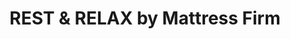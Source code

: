 ---
title: "REST & RELAX by Mattress Firm"
url: /pearland/rest-und-relax-by-mattress-firm/
shop: Betten
---